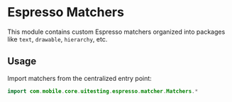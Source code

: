 # Espresso Matchers

This module contains custom Espresso matchers organized into packages like `text`, `drawable`, `hierarchy`, etc.

## Usage

Import matchers from the centralized entry point:

```kotlin
import com.mobile.core.uitesting.espresso.matcher.Matchers.*
```
